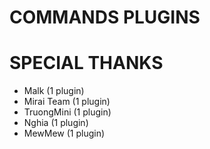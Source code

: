 # COMMANDS PLUGINS

# SPECIAL THANKS
- Malk (1 plugin)
- Mirai Team (1 plugin)
- TruongMini (1 plugin)
- Nghia (1 plugin)
- MewMew (1 plugin)
